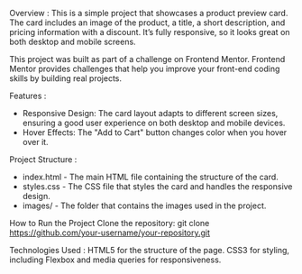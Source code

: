 Overview : 
This is a simple project that showcases a product preview card. The card includes an image of the product, a title, a short description, and pricing information with a discount. It’s fully responsive, so it looks great on both desktop and mobile screens.

This project was built as part of a challenge on Frontend Mentor. Frontend Mentor provides challenges that help you improve your front-end coding skills by building real projects.

Features : 

- Responsive Design: The card layout adapts to different screen sizes, ensuring a good user experience on both desktop and mobile devices.
- Hover Effects: The "Add to Cart" button changes color when you hover over it.

Project Structure :
- index.html - The main HTML file containing the structure of the card.
- styles.css - The CSS file that styles the card and handles the responsive design.
- images/ - The folder that contains the images used in the project.

How to Run the Project
Clone the repository:
git clone https://github.com/your-username/your-repository.git


Technologies Used :
HTML5 for the structure of the page.
CSS3 for styling, including Flexbox and media queries for responsiveness.
